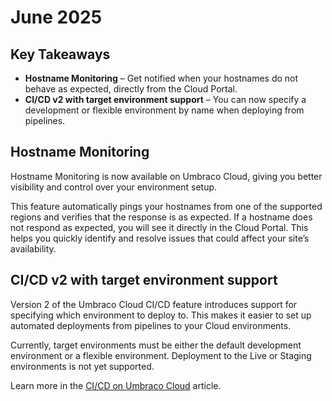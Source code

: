 # June 2025

## Key Takeaways
* **Hostname Monitoring** – Get notified when your hostnames do not behave as expected, directly from the Cloud Portal.
* **CI/CD v2 with target environment support** – You can now specify a development or flexible environment by name when deploying from pipelines.

## Hostname Monitoring
Hostname Monitoring is now available on Umbraco Cloud, giving you better visibility and control over your environment setup.

This feature automatically pings your hostnames from one of the supported regions and verifies that the response is as expected. If a hostname does not respond as expected, you will see it directly in the Cloud Portal. 
This helps you quickly identify and resolve issues that could affect your site’s availability.

## CI/CD v2 with target environment support
Version 2 of the Umbraco Cloud CI/CD feature introduces support for specifying which environment to deploy to. This makes it easier to set up automated deployments from pipelines to your Cloud environments.

Currently, target environments must be either the default development environment or a flexible environment. Deployment to the Live or Staging environments is not yet supported.

Learn more in the [CI/CD on Umbraco Cloud](https://docs.umbraco.com/umbraco-cloud/set-up/project-settings/umbraco-cicd) article.
